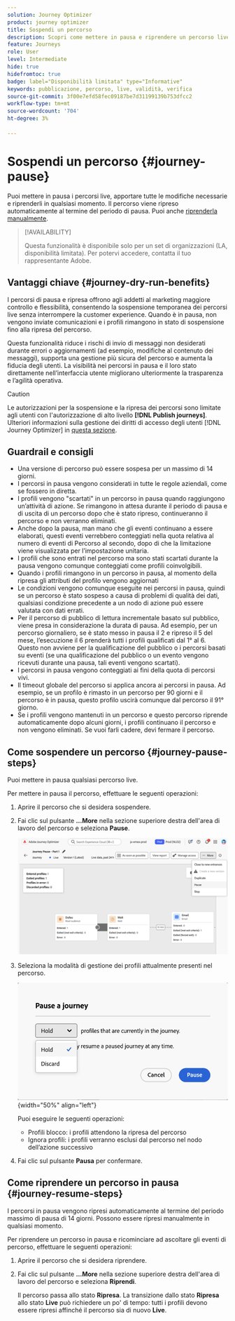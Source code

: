 ```yaml
---
solution: Journey Optimizer
product: journey optimizer
title: Sospendi un percorso
description: Scopri come mettere in pausa e riprendere un percorso live
feature: Journeys
role: User
level: Intermediate
hide: true
hidefromtoc: true
badge: label="Disponibilità limitata" type="Informative"
keywords: pubblicazione, percorso, live, validità, verifica
source-git-commit: 3f00e7efd58fec09187be7d31199139b753dfcc2
workflow-type: tm+mt
source-wordcount: '704'
ht-degree: 3%

---
```


# Sospendi un percorso {#journey-pause}

Puoi mettere in pausa i percorsi live, apportare tutte le modifiche necessarie e riprenderli in qualsiasi momento. <!--You can choose whether the journey is resumed at the end of the pause period, or whether it stops completely. --> Il percorso viene ripreso automaticamente al termine del periodo di pausa. Puoi anche [riprenderla manualmente](#journey-resume-steps).


>[!AVAILABILITY]
>
>Questa funzionalità è disponibile solo per un set di organizzazioni (LA, disponibilità limitata). Per potervi accedere, contatta il tuo rappresentante Adobe.


## Vantaggi chiave {#journey-dry-run-benefits}

I percorsi di pausa e ripresa offrono agli addetti al marketing maggiore controllo e flessibilità, consentendo la sospensione temporanea dei percorsi live senza interrompere la customer experience. Quando è in pausa, non vengono inviate comunicazioni e i profili rimangono in stato di sospensione fino alla ripresa del percorso.

Questa funzionalità riduce i rischi di invio di messaggi non desiderati durante errori o aggiornamenti (ad esempio, modifiche al contenuto dei messaggi), supporta una gestione più sicura del percorso e aumenta la fiducia degli utenti. La visibilità nei percorsi in pausa e il loro stato direttamente nell’interfaccia utente migliorano ulteriormente la trasparenza e l’agilità operativa.

>[!CAUTION]
>
>Le autorizzazioni per la sospensione e la ripresa dei percorsi sono limitate agli utenti con l&#39;autorizzazione di alto livello **[!DNL Publish journeys]**. Ulteriori informazioni sulla gestione dei diritti di accesso degli utenti [!DNL Journey Optimizer] in [questa sezione](../administration/permissions-overview.md).

## Guardrail e consigli

* Una versione di percorso può essere sospesa per un massimo di 14 giorni.
* I percorsi in pausa vengono considerati in tutte le regole aziendali, come se fossero in diretta.
* I profili vengono &quot;scartati&quot; in un percorso in pausa quando raggiungono un’attività di azione. Se rimangono in attesa durante il periodo di pausa e di uscita di un percorso dopo che è stato ripreso, continueranno il percorso e non verranno eliminati.
* Anche dopo la pausa, man mano che gli eventi continuano a essere elaborati, questi eventi verrebbero conteggiati nella quota relativa al numero di eventi di Percorso al secondo, dopo di che la limitazione viene visualizzata per l’impostazione unitaria.
* I profili che sono entrati nel percorso ma sono stati scartati durante la pausa vengono comunque conteggiati come profili coinvolgibili.
* Quando i profili rimangono in un percorso in pausa, al momento della ripresa gli attributi del profilo vengono aggiornati
* Le condizioni vengono comunque eseguite nei percorsi in pausa, quindi se un percorso è stato sospeso a causa di problemi di qualità dei dati, qualsiasi condizione precedente a un nodo di azione può essere valutata con dati errati.
* Per il percorso di pubblico di lettura incrementale basato sul pubblico, viene presa in considerazione la durata di pausa. Ad esempio, per un percorso giornaliero, se è stato messo in pausa il 2 e ripreso il 5 del mese, l’esecuzione il 6 prenderà tutti i profili qualificati dal 1° al 6. Questo non avviene per la qualificazione del pubblico o i percorsi basati su eventi (se una qualificazione del pubblico o un evento vengono ricevuti durante una pausa, tali eventi vengono scartati).
* I percorsi in pausa vengono conteggiati ai fini della quota di percorsi vivi.
* Il timeout globale del percorso si applica ancora ai percorsi in pausa. Ad esempio, se un profilo è rimasto in un percorso per 90 giorni e il percorso è in pausa, questo profilo uscirà comunque dal percorso il 91° giorno.
* Se i profili vengono mantenuti in un percorso e questo percorso riprende automaticamente dopo alcuni giorni, i profili continuano il percorso e non vengono eliminati. Se vuoi farli cadere, devi fermare il percorso.
  <!--* There is a guardrail (at an org level) on the max number of profiles that can be held in paused journeys. This guardrail is per org, and is visible in the journey inventory on a new bar (only visible when there are paused journeys).-->

## Come sospendere un percorso {#journey-pause-steps}

Puoi mettere in pausa qualsiasi percorso live.

Per mettere in pausa il percorso, effettuare le seguenti operazioni:

1. Aprire il percorso che si desidera sospendere.
1. Fai clic sul pulsante **...More** nella sezione superiore destra dell&#39;area di lavoro del percorso e seleziona **Pause**.

   ![Pausa pulsante percorso](assets/pause-journey-button.png)

1. Seleziona la modalità di gestione dei profili attualmente presenti nel percorso.

   ![Opzioni di pausa percorso](assets/pause-confirm.png){width="50%" align="left"}

   Puoi eseguire le seguenti operazioni:

   * Profili blocco: i profili attendono la ripresa del percorso
   * Ignora profili: i profili verranno esclusi dal percorso nel nodo dell’azione successivo

1. Fai clic sul pulsante **Pausa** per confermare.

## Come riprendere un percorso in pausa {#journey-resume-steps}

I percorsi in pausa vengono ripresi automaticamente al termine del periodo massimo di pausa di 14 giorni. Possono essere ripresi manualmente in qualsiasi momento.

Per riprendere un percorso in pausa e ricominciare ad ascoltare gli eventi di percorso, effettuare le seguenti operazioni:

1. Aprire il percorso che si desidera riprendere.
1. Fai clic sul pulsante **...More** nella sezione superiore destra dell&#39;area di lavoro del percorso e seleziona **Riprendi**.

   Il percorso passa allo stato **Ripresa**. La transizione dallo stato **Ripresa** allo stato **Live** può richiedere un po&#39; di tempo: tutti i profili devono essere ripresi affinché il percorso sia di nuovo **Live**.




